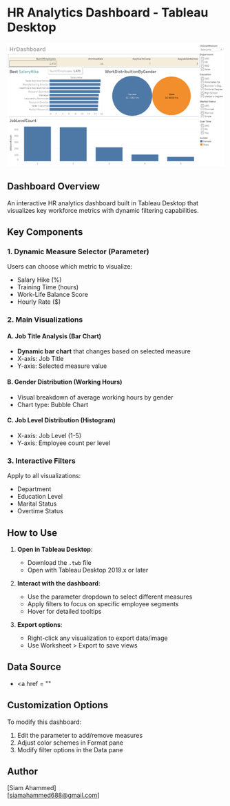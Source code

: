 # HR Analytics Dashboard - Tableau Desktop

![Dashboard Screenshot](https://github.com/Siam-analytics/Hr-Dashboard/blob/main/Screenshot%202025-04-23%20211017.png) 

## Dashboard Overview
An interactive HR analytics dashboard built in Tableau Desktop that visualizes key workforce metrics with dynamic filtering capabilities.

## Key Components

### 1. Dynamic Measure Selector (Parameter)
Users can choose which metric to visualize:
- Salary Hike (%)
- Training Time (hours)
- Work-Life Balance Score
- Hourly Rate ($)

### 2. Main Visualizations

#### A. Job Title Analysis (Bar Chart)
- **Dynamic bar chart** that changes based on selected measure
- X-axis: Job Title
- Y-axis: Selected measure value

#### B. Gender Distribution (Working Hours)
- Visual breakdown of average working hours by gender
- Chart type: Bubble Chart

#### C. Job Level Distribution (Histogram)
- X-axis: Job Level (1-5)
- Y-axis: Employee count per level

### 3. Interactive Filters
Apply to all visualizations:
- Department
- Education Level
- Marital Status
- Overtime Status

## How to Use

1. **Open in Tableau Desktop**:
   - Download the `.twb` file
   - Open with Tableau Desktop 2019.x or later

2. **Interact with the dashboard**:
   - Use the parameter dropdown to select different measures
   - Apply filters to focus on specific employee segments
   - Hover for detailed tooltips

3. **Export options**:
   - Right-click any visualization to export data/image
   - Use Worksheet > Export to save views

## Data Source
- <a href = ""


## Customization Options
To modify this dashboard:
1. Edit the parameter to add/remove measures
2. Adjust color schemes in Format pane
3. Modify filter options in the Data pane


## Author
[Siam Ahammed]  
[siamahammed688@gmail.com]  
